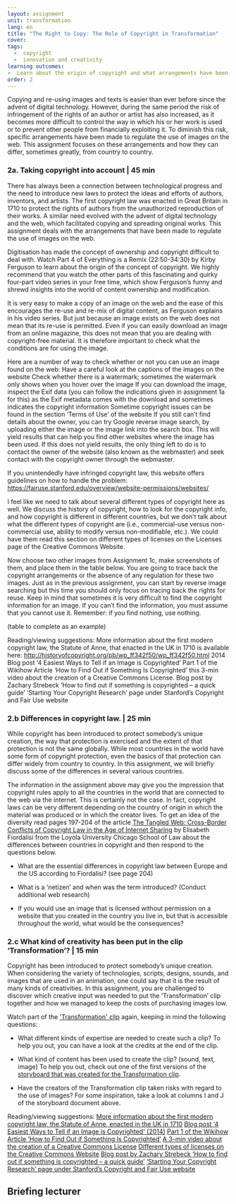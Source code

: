 ```yaml
---
layout: assignment
unit: transformation
lang: en
title: "The Right to Copy: The Role of Copyright in Transformation"  
cover:
tags:
  -  copyright
  -  innovation and creativity
learning outcomes:
-  Learn about the origin of copyright and what arrangements have been made on the web to both protect the rights of authors while at the same time ensuring that content that can be shared freely.
order: 2
---
```

Copying and re-using images and texts is easier than ever before since the advent of digital technology. However, during the same period the risk of infringement of the rights of an author or artist has also increased, as it becomes more difficult to control the way in which his or her work is used or to prevent other people from financially exploiting it. To diminish this risk, specific arrangements have been made to regulate the use of images on the web. This assignment focuses on these arrangements and how they can differ, sometimes greatly, from country to country.
<!-- more -->

<!-- briefing-student -->

### 2a. Taking copyright into account | 45 min 
<!-- section-contents -->

There has always been a connection between technological progress and the need to introduce new laws to protect the ideas and efforts of authors, inventors, and artists.  The first copyright law was enacted in Great Britain in 1710 to protect the rights of authors from the unauthorized reproduction of their works. A similar need evolved with the advent of digital technology and the web, which facilitated copying and spreading original works. This assignment deals with the arrangements that have been made to regulate the use of images on the web.

Digitisation has made the concept of ownership and copyright difficult to deal with.
Watch Part 4 of Everything is a Remix (22:50-34:30) by Kirby Ferguson to learn about the origin of the concept of copyright. We highly recommend that you watch the other parts of this fascinating and quirky four-part video series in your free time, which show Ferguson’s funny and shrewd insights into the world of content ownership and modification.

It is very easy to make a copy of an image on the web and the ease of this encourages the re-use and re-mix of digital content, as Ferguson explains in his video series. But just because an image exists on the web does not mean that its re-use is permitted. Even if you can easily download an image from an online magazine, this does not mean that you are dealing with copyright-free material. It is therefore important to check what the conditions are for using the image. 

Here are a number of way to check whether or not you can use an image found on the web: 
Have a careful look at the captions of the images on the website
Check whether there is a watermark; sometimes the watermark only shows when you hover over the image 
If you can download the image, inspect the Exif data (you can follow the indications given in assignment 1a for this) as the Exif metadata comes with the download and sometimes indicates the copyright information
Sometime copyright issues can be found in the section ‘Terms of Use’ of the website 
If you still can’t find details about the owner, you can try Google reverse image search, by uploading either the image or the image link into the search box. This will yield results that can help you find other websites where the image has been used.
If this does not yield results, the only thing left to do is to contact the owner of the website (also known as the webmaster) and seek contact with the copyright owner through the webmaster. 

If you unintendedly have infringed copyright law, this website offers guidelines on how to handle the problem: 
https://fairuse.stanford.edu/overview/website-permissions/websites/ 

I feel like we need to talk about several different types of copyright here as well. We discuss the history of copyright, how to look for the copyright info, and how copyright is different in different countries, but we don’t talk about what the different types of copyright are (i.e., commercial-use versus non-commercial use, ability to modify versus non-modifiable, etc.). We could have them read this section on different types of licenses on the Licenses page of the Creative Commons Website.

Now choose two other images from Assignment 1c, make screenshots of them, and place them in the table below. You are going to trace back the copyright arrangements or the absence of any regulation for these two images. Just as in the previous assignment, you can start by reverse image searching but this time you should only focus on tracing back the rights for reuse. Keep in mind that sometimes it is very difficult to find the copyright information for an image. If you can’t find the information, you must assume that you cannot use it. Remember: if you find nothing, use nothing. 


(table to complete as an example) 
    
Reading/viewing suggestions:
More information about the first modern copyright law, the Statute of Anne, that enacted in the UK in 1710 is available here: http://historyofcopyright.org/pb/wp_ff342f50/wp_ff342f50.html 
2014 Blog post ‘4 Easiest Ways to Tell if an Image is Copyrighted’
Part 1 of the Wikihow Article ‘How to Find Out if Something Is Copyrighted’
this 3-min video about the creation of a Creative Commons License.
Blog post by Zachary Strebeck ‘How to find out if something is copyrighted – a quick guide’
‘Starting Your Copyright Research’ page under Stanford’s Copyright and Fair Use website

<!-- section -->  

### 2.b  Differences in copyright law. | 25 min
<!-- section-contents -->

While copyright has been introduced to protect somebody’s unique creation, the way that protection is exercised and the extent of that protection is not the same globally. While most countries in the world have some form of copyright protection, even the basics of that protection can differ widely from country to country. In this assignment, we will briefly discuss some of the differences in several various countries.


The information in the assignment above may give you the impression that copyright rules apply to all the countries in the world that are connected to the web via the internet. This is certainly not the case. In fact, copyright laws can be very different depending on the country of origin in which the material was produced or in which the creator lives. 
To get an idea of the diversity read pages 197-204 of the article [The Tangled Web: Cross-Border Conflicts of Copyright Law in the Age of Internet Sharing](https://lawecommons.luc.edu/cgi/viewcontent.cgi?article=1178&context=lucilr) by Elisabeth Fiordalisi from the Loyola University Chicago School of Law about the differences between countries in copyright and then respond to the questions below.


- What are the essential differences in copyright law between Europe and the US according to Fiordalisi? (see page 204) 

- What is a ‘netizen’ and when was the term introduced? (Conduct additional web research) 

- If you would use an image that is licensed without permission on a website that you created in the country you live in, but that is accessible throughout the world, what would be the consequences? 

<!-- section -->  

### 2.c   What kind of creativity has been put in the clip ‘Transformation’? | 15 min
<!-- section-contents -->

Copyright has been introduced to protect somebody’s unique creation. When considering the variety of technologies, scripts, designs, sounds, and images that are used in an animation, one could say that it is the result of many kinds of creativities. In this assignment, you are challenged to discover which creative input was needed to put the ‘Transformation’ clip together and how we managed to keep the costs of purchasing images low. 

Watch part of the ['Transformation' clip](https://ranke2.uni.lu/u/transformation/#c-clip.en) again, keeping in mind the following questions: 

- What different kinds of expertise are needed to create such a clip? To help you out, you can have a look at the credits at the end of the clip. 

- What kind of content has been used to create the clip? (sound, text, image) To help you out, check out one of the first versions of the [storyboard that was created for the Transformation clip](https://docs.google.com/spreadsheets/d/1Y6V7TX3o75lHOnPznarbfz16hv0q157vvr1qT3Y688w/edit?usp=sharing).

- Have the creators of the Transformation clip taken risks with regard to the use of images? For some inspiration, take a look at columns I and J of the storyboard document above. 

Reading/viewing suggestions:
[More information about the first modern copyright law, the Statute of Anne, enacted in the UK in 1710](http://historyofcopyright.org/pb/wp_ff342f50/wp_ff342f50.html)
[Blog post ‘4 Easiest Ways to Tell if an Image is Copyrighted' (2014)](https://www.drumbeatmarketing.net/marketing-blog/4-easiest-ways-tell-image-copyrighted)
[Part 1 of the Wikihow Article ‘How to Find Out if Something Is Copyrighted’](https://www.wikihow.com/Find-Out-if-Something-Is-Copyrighted)
[A 3-min video about the creation of a Creative Commons License](https://vimeo.com/13590841)
[Different types of licenses on the Creative Commons Website](https://creativecommons.org/licenses/)
[Blog post by Zachary Strebeck ‘How to find out if something is copyrighted – a quick guide’](https://strebecklaw.com/find-something-copyrighted-quick-guide/)
[‘Starting Your Copyright Research’ page under Stanford’s Copyright and Fair Use website](https://fairuse.stanford.edu/overview/copyright-research/getting-started/)
<!-- section -->  

<!-- briefing-teacher -->
## Briefing lecturer
